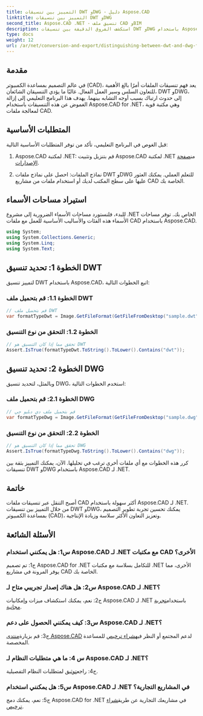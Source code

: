 ```yaml
---
title: التمييز بين تنسيقات DWT وDWG - دليل Aspose.CAD
linktitle: التمييز بين تنسيقات DWT وDWG
second_title: Aspose.CAD .NET - تنسيق ملف CAD وBIM
description: استكشف الفروق الدقيقة بين تنسيقات DWT وDWG باستخدام Aspose.CAD لـ .NET. يمكنك التمييز بين أنواع ملفات CAD هذه بسهولة.
type: docs
weight: 12
url: /ar/net/conversion-and-export/distinguishing-between-dwt-and-dwg-formats/
---
```

## مقدمة

في عالم التصميم بمساعدة الكمبيوتر (CAD)، يعد فهم تنسيقات الملفات أمرًا بالغ الأهمية للتعاون السلس وسير العمل الفعال. غالبًا ما يؤدي التنسيقان الشائعان، DWT وDWG، إلى حدوث ارتباك بسبب أوجه التشابه بينهما. يهدف هذا البرنامج التعليمي إلى إزالة الغموض عن هذه التنسيقات باستخدام Aspose.CAD for .NET، وهي مكتبة قوية لمعالجة ملفات CAD.

## المتطلبات الأساسية

قبل الغوص في البرنامج التعليمي، تأكد من توفر المتطلبات الأساسية التالية:

1.  Aspose.CAD لمكتبة .NET: قم بتنزيل وتثبيت Aspose.CAD لمكتبة .NET من[صفحة الإصدارات](https://releases.aspose.com/cad/net/).

2. نماذج الملفات: احصل على نماذج ملفات DWT وDWG للتعلم العملي. يمكنك العثور عليها على سطح المكتب لديك أو استخدام ملفات من مشاريع CAD الخاصة بك.

## استيراد مساحات الأسماء

للبدء، فلنستورد مساحات الأسماء الضرورية إلى مشروع .NET الخاص بك. توفر مساحات الأسماء هذه الفئات والأساليب الأساسية للعمل مع ملفات CAD باستخدام Aspose.CAD.

```csharp
using System;
using System.Collections.Generic;
using System.Linq;
using System.Text;
```

## الخطوة 1: تحديد تنسيق DWT

لتمييز تنسيق DWT باستخدام Aspose.CAD، اتبع الخطوات التالية:

### الخطوة 1.1: قم بتحميل ملف DWT

```csharp
// قم بتحميل ملف DWT
var formatTypeDwt = Image.GetFileFormat(GetFileFromDesktop("sample.dwt"));
```

### الخطوة 1.2: التحقق من نوع التنسيق

```csharp
// تحقق مما إذا كان التنسيق هو DWT
Assert.IsTrue(formatTypeDwt.ToString().ToLower().Contains("dwt"));
```

## الخطوة 2: تحديد تنسيق DWG

وبالمثل، لتحديد تنسيق DWG، استخدم الخطوات التالية:

### الخطوة 2.1: قم بتحميل ملف DWG

```csharp
// قم بتحميل ملف دي دبليو جي
var formatTypeDwg = Image.GetFileFormat(GetFileFromDesktop("sample.dwg"));
```

### الخطوة 2.2: التحقق من نوع التنسيق

```csharp
// تحقق مما إذا كان التنسيق هو DWG
Assert.IsTrue(formatTypeDwg.ToString().ToLower().Contains("dwg"));
```

كرر هذه الخطوات مع أي ملفات أخرى ترغب في تحليلها. الآن، يمكنك التمييز بثقة بين تنسيقات DWT وDWG باستخدام Aspose.CAD لـ .NET.

## خاتمة

أصبح التنقل عبر تنسيقات ملفات CAD أكثر سهولة باستخدام Aspose.CAD لـ .NET. من خلال التمييز بين تنسيقات DWT وDWG، يمكنك تحسين تجربة تطوير التصميم بمساعدة الكمبيوتر (CAD)، وتعزيز التعاون الأكثر سلاسة وزيادة الإنتاجية.

## الأسئلة الشائعة

### س1: هل يمكنني استخدام Aspose.CAD لـ .NET مع مكتبات CAD الأخرى؟

ج1: تم تصميم Aspose.CAD for .NET للتكامل بسلاسة مع مكتبات .NET الأخرى، مما يوفر المرونة في مشاريع CAD الخاصة بك.

### س2: هل هناك إصدار تجريبي متاح لـ Aspose.CAD لـ .NET؟

 ج2: نعم، يمكنك استكشاف ميزات وإمكانيات Aspose.CAD لـ .NET باستخدام[تجربة مجانية](https://releases.aspose.com/).

### س3: كيف يمكنني الحصول على دعم Aspose.CAD لـ .NET؟

 ج3: قم بزيارة[منتدى Aspose.CAD](https://forum.aspose.com/c/cad/19) لدعم المجتمع أو النظر فيه[شراء ترخيص](https://purchase.aspose.com/buy) للمساعدة المخصصة.

### س 4: ما هي متطلبات النظام لـ Aspose.CAD لـ .NET؟

 ج4: راجع[توثيق](https://reference.aspose.com/cad/net/) لمتطلبات النظام التفصيلية.

### س5: هل يمكنني استخدام Aspose.CAD لـ .NET في المشاريع التجارية؟

 ج5: نعم، يمكنك دمج Aspose.CAD for .NET في مشاريعك التجارية عن طريق[شراء ترخيص](https://purchase.aspose.com/buy).